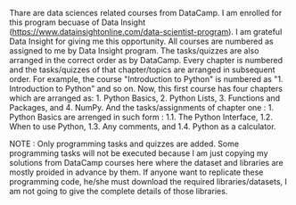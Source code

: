 Thare are data sciences related courses from DataCamp. I am enrolled for this program becuase of Data Insight (https://www.datainsightonline.com/data-scientist-program). I am grateful Data Insight for giving me this opportunity.
All courses are numbered as assigned to me by Data Insight program. The tasks/quizzes are also arranged in the correct order as by DataCamp. Every chapter is numbered and the tasks/quizzes of that chapter/topics are arranged in subsequent order.
For example, the course "Introduction to Python" is numbered as "1. Introduction to Python" and so on. Now, this first course has four chapters which are arranged as: 1. Python Basics, 2. Python Lists,
3. Functions and Packages, and 4. NumPy. And the tasks/assignments of chapter one : 1. Python Basics are arrenged in such form : 1.1. The Python Interface, 1.2. When to use Python,
1.3. Any comments, and 1.4. Python as a calculator.

NOTE : Only programming tasks and quizzes are added. Some programming tasks will not be executed because I am just copying my solutions from DataCamp courses here where the dataset and libraries are mostly proided in advance by them.
If anyone want to replicate these programming code, he/she must download the required libraries/datasets, I am not going to give the complete details of those libraries.